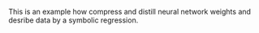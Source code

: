 This is an example how compress and distill neural network weights and desribe data by a symbolic regression.


